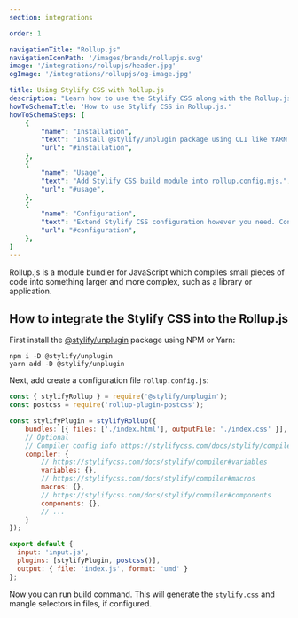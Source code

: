 ```yaml
---
section: integrations

order: 1

navigationTitle: "Rollup.js"
navigationIconPath: '/images/brands/rollupjs.svg'
image: '/integrations/rollupjs/header.jpg'
ogImage: '/integrations/rollupjs/og-image.jpg'

title: Using Stylify CSS with Rollup.js
description: "Learn how to use the Stylify CSS along with the Rollup.js. Code your website faster with Stylify CSS and Rollup.js."
howToSchemaTitle: 'How to use Stylify CSS in Rollup.js.'
howToSchemaSteps: [
	{
		"name": "Installation",
		"text": "Install @stylify/unplugin package using CLI like YARN or NPM.",
		"url": "#installation",
	},
	{
		"name": "Usage",
		"text": "Add Stylify CSS build module into rollup.config.mjs.",
		"url": "#usage",
	},
	{
		"name": "Configuration",
		"text": "Extend Stylify CSS configuration however you need. Configure variables, components, custom selectors and a lot more.",
		"url": "#configuration",
	},
]
---
```


Rollup.js is a module bundler for JavaScript which compiles small pieces of code into something larger and more complex, such as a library or application.

<note><template>
Integration example for the Rollup.js can be found in <a href="https://github.com/stylify/integrations-examples/tree/master/rollupjs" target="_blank" rel="noopener">integrations examples repository</a>.
</template></note>

## How to integrate the Stylify CSS into the Rollup.js

First install the [@stylify/unplugin](/docs/unplugin) package using NPM or Yarn:

```
npm i -D @stylify/unplugin
yarn add -D @stylify/unplugin
```

Next, add create a configuration file `rollup.config.js`:

```js
const { stylifyRollup } = require('@stylify/unplugin');
const postcss = require('rollup-plugin-postcss');

const stylifyPlugin = stylifyRollup({
	bundles: [{ files: ['./index.html'], outputFile: './index.css' }],
	// Optional
	// Compiler config info https://stylifycss.com/docs/stylify/compiler#configuration
	compiler: {
		// https://stylifycss.com/docs/stylify/compiler#variables
		variables: {},
		// https://stylifycss.com/docs/stylify/compiler#macros
		macros: {},
		// https://stylifycss.com/docs/stylify/compiler#components
		components: {},
		// ...
	}
});

export default {
  input: 'input.js',
  plugins: [stylifyPlugin, postcss()],
  output: { file: 'index.js', format: 'umd' }
};
```

Now you can run build command. This will generate the `stylify.css` and mangle selectors in files, if configured.

<where-to-next />
